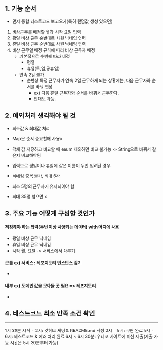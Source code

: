 ## 1. 기능 순서
- 먼저 통합 테스트코드 보고오기(특히 랜덤값 생성 있으면)
1. 비상근무를 배정할 월과 시작 요일 입력
2. 평일 비상 근무 순번대로 사원 닉네임 입력
3. 휴일 비상 근무 순번대로 사원 닉네임 입력
4. 비상 근무일 배정 규칙에 따라 비상 근무자 배정
   - 기본적으로 순번에 따라 배정
     - 평일
     - 휴일(토,일,공휴일)
   - 연속 2일 불가
     - 순번상 특정 근무자가 연속 2일 근무하게 되는 상황에는, 다음 근무자와 순서를 바꿔 편성
       - ex) 다음 휴일 근무자와 순서를 바꿔서 근무한다.
       - 반대도 가능.


## 2. 예외처리 생각해야 될 것
- 최소값 & 최대값 처리
- Map은 순서 중요할때 사용x
- 객체 값 저장하고 비교할 때 enum 제외하면 비교 불가능 -> String으로 바꿔서 같은지 비교해야됨

- 입력으로 평일이나 휴일에 같은 이름이 두번 입려된 경우
- 닉네임 중복 불가, 최대 5자
- 최소 5명의 근무자기 유지되어야 함
- 최대 35명 넘으면 x

## 3. 주요 기능 어떻게 구성할 것인가
#### 저장해야 하는 입력(두번 이상 사용되는 데이터) with 어디에 사용
- 평일 비상 근무 닉네임
- 휴일 비상 근무 닉네임
- 시작 월, 요일 -> 서비스에서 다루기

#### 큰틀 ex) 서비스 : 레포지토리 인스턴스 갖기
- 

#### 내부 ex) 도메인 값을 모아둘 곳 필요 => 레포지토리
- 

## 4. 테스트코드 최소 만족 조건 확인



---
1시 30분 시작 ~ 2시: 깃허브 세팅 & README.md 작성
2시 ~ 5시: 구현 완료
5시 ~ 6시: 테스트코드 & 에러 처리 완료
6시 ~ 6시 30분: 우테코 사이트에 미션 제출(제출 가능 시간은 5시 30분부터 가능)

